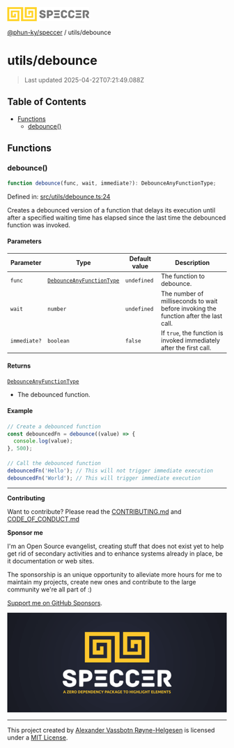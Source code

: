 <div>
  <img alt="SPECCER logo" src="https://raw.githubusercontent.com/phun-ky/speccer/main/public/logo-speccer-horizontal-colored-package.svg?raw=true" style="max-height:32px;" />
</div>

[@phun-ky/speccer](../README.md) / utils/debounce

# utils/debounce

> Last updated 2025-04-22T07:21:49.088Z

## Table of Contents

- [Functions](#functions)
  - [debounce()](#debounce)

## Functions

### debounce()

```ts
function debounce(func, wait, immediate?): DebounceAnyFunctionType;
```

Defined in:
[src/utils/debounce.ts:24](https://github.com/phun-ky/speccer/blob/main/src/utils/debounce.ts#L24)

Creates a debounced version of a function that delays its execution until after
a specified waiting time has elapsed since the last time the debounced function
was invoked.

#### Parameters

| Parameter    | Type                                                                      | Default value | Description                                                                          |
| ------------ | ------------------------------------------------------------------------- | ------------- | ------------------------------------------------------------------------------------ |
| `func`       | [`DebounceAnyFunctionType`](../types/debounce.md#debounceanyfunctiontype) | `undefined`   | The function to debounce.                                                            |
| `wait`       | `number`                                                                  | `undefined`   | The number of milliseconds to wait before invoking the function after the last call. |
| `immediate?` | `boolean`                                                                 | `false`       | If `true`, the function is invoked immediately after the first call.                 |

#### Returns

[`DebounceAnyFunctionType`](../types/debounce.md#debounceanyfunctiontype)

- The debounced function.

#### Example

```ts
// Create a debounced function
const debouncedFn = debounce((value) => {
  console.log(value);
}, 500);

// Call the debounced function
debouncedFn('Hello'); // This will not trigger immediate execution
debouncedFn('World'); // This will trigger immediate execution
```

---

**Contributing**

Want to contribute? Please read the
[CONTRIBUTING.md](https://github.com/phun-ky/speccer/blob/main/CONTRIBUTING.md)
and
[CODE_OF_CONDUCT.md](https://github.com/phun-ky/speccer/blob/main/CODE_OF_CONDUCT.md)

**Sponsor me**

I'm an Open Source evangelist, creating stuff that does not exist yet to help
get rid of secondary activities and to enhance systems already in place, be it
documentation or web sites.

The sponsorship is an unique opportunity to alleviate more hours for me to
maintain my projects, create new ones and contribute to the large community
we're all part of :)

[Support me on GitHub Sponsors](https://github.com/sponsors/phun-ky).

![Speccer banner, with logo and slogan: A zero dependency package to annotate or highlight elements](https://github.com/phun-ky/speccer/blob/main/public/speccer-banner.png?raw=true)

---

This project created by [Alexander Vassbotn Røyne-Helgesen](http://phun-ky.net)
is licensed under a [MIT License](https://choosealicense.com/licenses/mit/).
